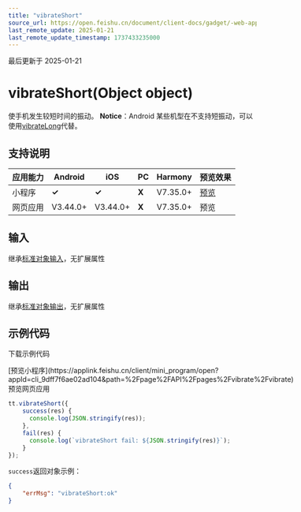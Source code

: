 ```yaml
---
title: "vibrateShort"
source_url: https://open.feishu.cn/document/client-docs/gadget/-web-app-api/device/vibrate/vibrateshort
last_remote_update: 2025-01-21
last_remote_update_timestamp: 1737433235000
---
```

最后更新于 2025-01-21

# vibrateShort(Object object)

使手机发生较短时间的振动。
**Notice**：Android 某些机型在不支持短振动，可以使用[vibrateLong](https://open.feishu.cn/document/uYjL24iN/uEDOx4SM4EjLxgTM)代替。

## 支持说明

应用能力 | Android | iOS | PC | Harmony | 预览效果
--- | --- | --- | --- | --- | ---
小程序 | **✓** | **✓** | **X** | V7.35.0+ | [预览](https://applink.feishu.cn/client/mini_program/open?appId=cli_9dff7f6ae02ad104&path=%2Fpage%2FAPI%2Fpages%2Fvibrate%2Fvibrate)
网页应用 | V3.44.0+ | V3.44.0+ | **X** | V7.35.0+ | 预览

## 输入
继承[标准对象输入](https://open.feishu.cn/document/uYjL24iN/ukzNy4SO3IjL5cjM)，无扩展属性

## 输出
继承[标准对象输出](https://open.feishu.cn/document/uYjL24iN/ukzNy4SO3IjL5cjM#8c92acb8)，无扩展属性

## 示例代码

<md-download-code href="https://open.feishu.cn/document/uYjL24iN/uYDM04iNwQjL2ADN" mobileDisplay="none">下载示例代码</md-download-code>

<div style="display: flex">
          [预览小程序](https://applink.feishu.cn/client/mini_program/open?appId=cli_9dff7f6ae02ad104&path=%2Fpage%2FAPI%2Fpages%2Fvibrate%2Fvibrate)
          预览网页应用

</div> 

```js
tt.vibrateShort({ 
    success(res) {
      console.log(JSON.stringify(res));
    },
    fail(res) {
      console.log(`vibrateShort fail: ${JSON.stringify(res)}`);
    }
});
```

`success`返回对象示例：
```json
{
    "errMsg": "vibrateShort:ok"
}
```
